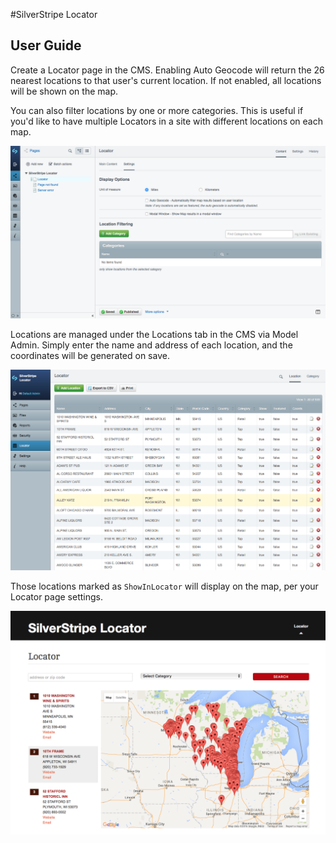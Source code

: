 #SilverStripe Locator

## User Guide

Create a Locator page in the CMS. Enabling Auto Geocode will return the 26 nearest locations to that user's current location. If not enabled, all locations will be shown on the map.

You can also filter locations by one or more categories. This is useful if you'd like to have multiple Locators in a site with different locations on each map.

![screen shot](../../images/LocatorPage.png)

Locations are managed under the Locations tab in the CMS via Model Admin. Simply enter the name and address of each location, and the coordinates will be generated on save.

![screen shot](../../images/LocatorCMS.png)

Those locations marked as `ShowInLocator` will display on the map, per your Locator page settings.

![screen shot](../../images/Locator.png)

